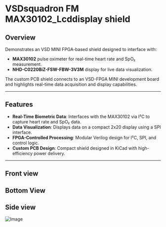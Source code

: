 # VSDsquadron FM MAX30102_Lcddisplay shield

## Overview
Demonstrates an VSD MINI FPGA-based shield designed to interface with:
- **MAX30102** pulse oximeter for real-time heart rate and SpO₂ measurement.
- **NHD-C0220BiZ-FSW-FBW-3V3M**  display for live data visualization.

The custom PCB shield connects to an VSD-FPGA MINI development board and highlights real-time data acquisition and display capabilities.

---

## Features
- **Real-Time Biometric Data**: Interfaces with the MAX30102 via I²C to capture heart rate and SpO₂ data.
- **Data Visualization**: Displays data on a compact 2x20 display using a SPI interface.
- **FPGA-Controlled Processing**: Modular Verilog design for I²C, SPI, and control logic.
- **Custom PCB Design**: Compact shield designed in KiCad with high-efficiency power delivery.

---
Front view 
--



Bottom View
---


Side view
---
![Image](https://github.com/user-attachments/assets/ec3b9ab4-4b1c-4ac1-8ef1-223bbc2f79e1)


